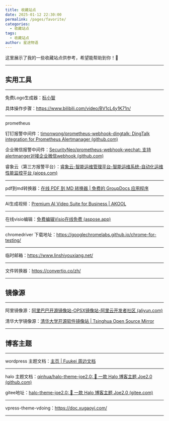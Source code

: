 ```yaml
---
title: 收藏站点
date: 2025-01-12 22:30:00
permalink: /pages/favorite/
categories:
  - 收藏站点
tags:
  - 收藏站点
author: 星途物语
---
```

这里展示了我的一些收藏站点供参考，希望能帮助到你！🎅

---

## 实用工具

---

免费Logo生成器：[标小智](https://www.logosc.cn/)

具体操作步骤：https://www.bilibili.com/video/BV1cL4y1K71n/

---

prometheus

钉钉报警中间件：[timonwong/prometheus-webhook-dingtalk: DingTalk integration for Prometheus Alertmanager (github.com)](https://github.com/timonwong/prometheus-webhook-dingtalk)

企业微信报警中间件：[SecurityNeo/prometheus-webhook-wechat: 支持alertmanger对接企业微信webhook (github.com)](https://github.com/SecurityNeo/prometheus-webhook-wechat)

睿象云（第三方报警平台）：[睿象云-智能运维管理平台-智能运维系统-自动化运维性能监控平台 (aiops.com)](https://www.aiops.com/)

---

pdf到md转换器：[在线 PDF 到 MD 转换器 | 免费的 GroupDocs 应用程序](https://products.groupdocs.app/zh/conversion/pdf-to-md)

---

AI生成视频：[Premium AI Video Suite for Business | AKOOL](https://akool.com/)

---

在线visio编辑：[免费编辑Visio在线免费 (aspose.app)](https://products.aspose.app/diagram/zh-cn/editor)

---

chromedriver 下载地址：https://googlechromelabs.github.io/chrome-for-testing/

---

临时邮箱：https://www.linshiyouxiang.net/

---

文件转换器：https://convertio.co/zh/

---

## 镜像源

---

阿里镜像源：[阿里巴巴开源镜像站-OPSX镜像站-阿里云开发者社区 (aliyun.com)](https://developer.aliyun.com/mirror/)

清华大学镜像源：[清华大学开源软件镜像站 | Tsinghua Open Source Mirror](https://mirrors.tuna.tsinghua.edu.cn/)

---

## 博客主题

---

wordpress 主题文档：[主页 | Fuukei 周边文档](https://docs.fuukei.org/)

---

halo 主题文档：[qinhua/halo-theme-joe2.0: 🌈 一款 Halo 博客主题 Joe2.0 (github.com)](https://github.com/qinhua/halo-theme-joe2.0)

gitee地址：[halo-theme-joe2.0: 🌈 一款 Halo 博客主题 Joe2.0 (gitee.com)](https://gitee.com/duider/halo-theme-joe2.0)

---

vpress-theme-vdoing：https://doc.xugaoyi.com/

---